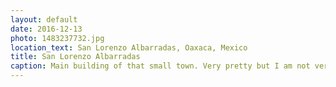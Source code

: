 ```yaml
---
layout: default
date: 2016-12-13
photo: 1483237732.jpg
location_text: San Lorenzo Albarradas, Oaxaca, Mexico
title: San Lorenzo Albarradas
caption: Main building of that small town. Very pretty but I am not very sure what it actually was... Nonetheless, those vivid colors are awesome! Why don't we do that in Europe?
---
```

